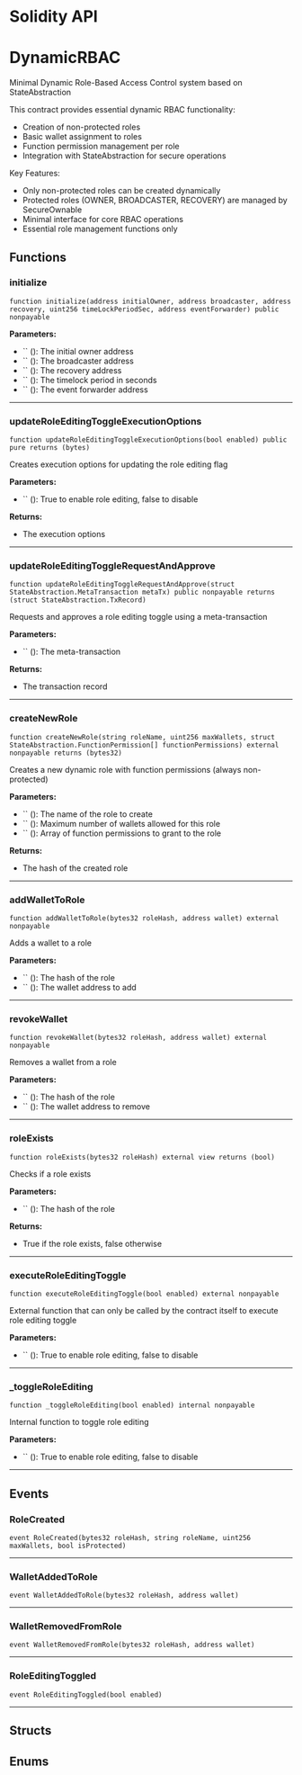 # Solidity API

# DynamicRBAC

Minimal Dynamic Role-Based Access Control system based on StateAbstraction

This contract provides essential dynamic RBAC functionality:
- Creation of non-protected roles
- Basic wallet assignment to roles
- Function permission management per role
- Integration with StateAbstraction for secure operations

Key Features:
- Only non-protected roles can be created dynamically
- Protected roles (OWNER, BROADCASTER, RECOVERY) are managed by SecureOwnable
- Minimal interface for core RBAC operations
- Essential role management functions only




## Functions

### initialize

```solidity
function initialize(address initialOwner, address broadcaster, address recovery, uint256 timeLockPeriodSec, address eventForwarder) public nonpayable
```



**Parameters:**
- `` (): The initial owner address
- `` (): The broadcaster address
- `` (): The recovery address
- `` (): The timelock period in seconds
- `` (): The event forwarder address



---

### updateRoleEditingToggleExecutionOptions

```solidity
function updateRoleEditingToggleExecutionOptions(bool enabled) public pure returns (bytes)
```

Creates execution options for updating the role editing flag

**Parameters:**
- `` (): True to enable role editing, false to disable

**Returns:**
- The execution options


---

### updateRoleEditingToggleRequestAndApprove

```solidity
function updateRoleEditingToggleRequestAndApprove(struct StateAbstraction.MetaTransaction metaTx) public nonpayable returns (struct StateAbstraction.TxRecord)
```

Requests and approves a role editing toggle using a meta-transaction

**Parameters:**
- `` (): The meta-transaction

**Returns:**
- The transaction record


---

### createNewRole

```solidity
function createNewRole(string roleName, uint256 maxWallets, struct StateAbstraction.FunctionPermission[] functionPermissions) external nonpayable returns (bytes32)
```

Creates a new dynamic role with function permissions (always non-protected)

**Parameters:**
- `` (): The name of the role to create
- `` (): Maximum number of wallets allowed for this role
- `` (): Array of function permissions to grant to the role

**Returns:**
- The hash of the created role


---

### addWalletToRole

```solidity
function addWalletToRole(bytes32 roleHash, address wallet) external nonpayable
```

Adds a wallet to a role

**Parameters:**
- `` (): The hash of the role
- `` (): The wallet address to add



---

### revokeWallet

```solidity
function revokeWallet(bytes32 roleHash, address wallet) external nonpayable
```

Removes a wallet from a role

**Parameters:**
- `` (): The hash of the role
- `` (): The wallet address to remove



---

### roleExists

```solidity
function roleExists(bytes32 roleHash) external view returns (bool)
```

Checks if a role exists

**Parameters:**
- `` (): The hash of the role

**Returns:**
- True if the role exists, false otherwise


---

### executeRoleEditingToggle

```solidity
function executeRoleEditingToggle(bool enabled) external nonpayable
```

External function that can only be called by the contract itself to execute role editing toggle

**Parameters:**
- `` (): True to enable role editing, false to disable



---

### _toggleRoleEditing

```solidity
function _toggleRoleEditing(bool enabled) internal nonpayable
```

Internal function to toggle role editing

**Parameters:**
- `` (): True to enable role editing, false to disable



---


## Events

### RoleCreated

```solidity
event RoleCreated(bytes32 roleHash, string roleName, uint256 maxWallets, bool isProtected)
```




---

### WalletAddedToRole

```solidity
event WalletAddedToRole(bytes32 roleHash, address wallet)
```




---

### WalletRemovedFromRole

```solidity
event WalletRemovedFromRole(bytes32 roleHash, address wallet)
```




---

### RoleEditingToggled

```solidity
event RoleEditingToggled(bool enabled)
```




---


## Structs


## Enums


